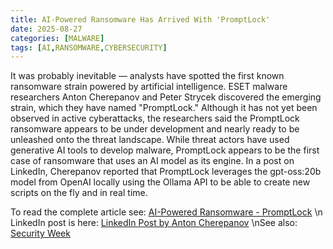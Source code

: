```yaml
---
title: AI-Powered Ransomware Has Arrived With 'PromptLock'
date: 2025-08-27
categories: [MALWARE]
tags: [AI,RANSOMWARE,CYBERSECURITY]
---
```


It was probably inevitable — analysts have spotted the first known ransomware strain powered by artificial intelligence. ESET malware researchers Anton Cherepanov and Peter Strycek discovered the emerging strain, which they have named "PromptLock." Although it has not yet been observed in active cyberattacks, the researchers said the PromptLock ransomware appears to be under development and nearly ready to be unleashed onto the threat landscape. While threat actors have used generative AI tools to develop malware, PromptLock appears to be the first case of ransomware that uses an AI model as its engine. In a post on LinkedIn, Cherepanov reported that PromptLock leverages the gpt-oss:20b model from OpenAI locally using the Ollama API to be able to create new scripts on the fly and in real time.

To read the complete article see: [AI-Powered Ransomware - PromptLock](https://www.darkreading.com/vulnerabilities-threats/ai-powered-ransomware-promptlock) \n
LinkedIn post is here: [LinkedIn Post by Anton Cherepanov](https://www.linkedin.com/posts/anton-cherepanov-b8653276_promptlock-activity-7366142680097017856-bVVY/)
\nSee also: [Security Week](https://www.securityweek.com/promptlock-first-ai-powered-ransomware-emerges/)  
